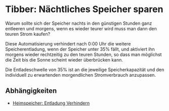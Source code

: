 # Tibber: Nächtliches Speicher sparen

Warum sollte sich der Speicher nachts in den günstigen Stunden ganz entleeren und morgens, wenn es wieder teurer wird muss man dann den teuren Strom kaufen?

Diese Automatisierung verhindert nach 0:00 Uhr die weitere Speicherentladung, wenn der Speicher unter 35% fällt, und aktiviert ihn morgens wieder rechtzeitig zu den teuren Stunden, so dass man möglichst die Zeit bis die Sonne scheint wieder überbrücken kann.

Die Entladeschwelle von 35% ist an die jeweilige Speicherkapazität und den individuell zu erwartenden morgendlichen Stromverbrauch anzupassen.

## Abhängigkeiten

- [Heimspeicher: Entladung Verhindern](../../../shared/heimspeicher/heimspeicher-entladung-deaktivieren/)

